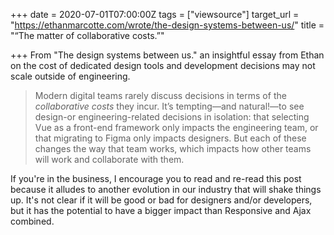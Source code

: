 +++
date = 2020-07-01T07:00:00Z
tags = ["viewsource"]
target_url = "https://ethanmarcotte.com/wrote/the-design-systems-between-us/"
title = "“The matter of collaborative costs.”"

+++
From "The design systems between us." an insightful essay from Ethan on the cost of dedicated design tools and development decisions may not scale outside of engineering.

> Modern digital teams rarely discuss decisions in terms of the _collaborative costs_ they incur. It’s tempting—and natural!—to see design-or engineering-related decisions in isolation: that selecting Vue as a front-end framework only impacts the engineering team, or that migrating to Figma only impacts designers. But each of these changes the way that team works, which impacts how other teams will work and collaborate with them.

If you're in the business, I encourage you to read and re-read this post because it alludes to another evolution in our industry that will shake things up. It's not clear if it will be good or bad for designers and/or developers, but it has the potential to have a bigger impact than Responsive and Ajax combined.